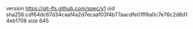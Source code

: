 version https://git-lfs.github.com/spec/v1
oid sha256:cdf64dc67d34caaf4a2d7ecaaf03f4b77aacdfe01ff8a0c7e76c2d8d14eb1708
size 645
